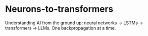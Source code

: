 # Neurons-to-transformers
Understanding AI from the ground up: neural networks → LSTMs → transformers → LLMs. One backpropagation at a time.
